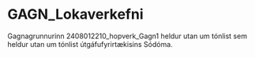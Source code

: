 # GAGN_Lokaverkefni

Gagnagrunnurinn 2408012210_hopverk_Gagn1 heldur utan um tónlist sem heldur utan um tónlist útgáfufyrirtækisins Sódóma.
